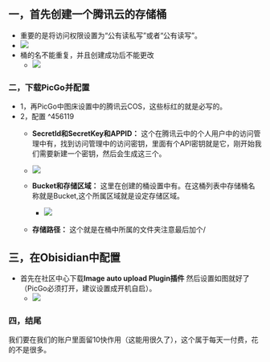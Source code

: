 ## 一，首先创建一个腾讯云的存储桶
- 重要的是将访问权限设置为“公有读私写”或者“公有读写”。
- ![](https://tuceng-1312762148.cos.ap-nanjing.myqcloud.com/Obsidian/%E8%85%BE%E8%AE%AF%E4%BA%91%E5%9B%BE%E5%BA%8A1.png)
- 桶的名不能重复，并且创建成功后不能更改
	- ![](https://tuceng-1312762148.cos.ap-nanjing.myqcloud.com/Obsidian/%E8%85%BE%E8%AE%AF%E4%BA%912.png)


### 二，下载PicGo并配置
- 1，再PicGo中图床设置中的腾讯云COS，这些标红的就是必写的。
- 2，配置 ^456119
	- **Secretld和SecretKey和APPID：** 这个在腾讯云中的个人用户中的访问管理中有，找到访问管理中的访问密钥，里面有个API密钥就是它，刚开始我们需要新建一个密钥，然后会生成这三个。
	- ![](https://tuceng-1312762148.cos.ap-nanjing.myqcloud.com/Obsidian/%E8%85%BE%E8%AE%AF%E4%BA%915.png)

	- **Bucket和存储区域：** 这里在创建的桶设置中有。在这桶列表中存储桶名称就是Bucket,这个所属区域就是设定存储区域。
		- ![](https://tuceng-1312762148.cos.ap-nanjing.myqcloud.com/Obsidian/%E8%85%BE%E8%AE%AF%E4%BA%91%E5%9B%BE%E5%BA%8A6.png)
	- **存储路径：** 这个就是在桶中所属的文件夹注意最后加个/
## 三，在Obisidian中配置
- 首先在社区中心下载**Image auto upload Plugin插件** 然后设置如图就好了（PicGo必须打开，建议设置成开机自启）。
	- ![](https://tuceng-1312762148.cos.ap-nanjing.myqcloud.com/Obsidian/%E8%85%BE%E8%AE%AF%E4%BA%91%E5%9B%BE%E5%BA%8A7.png)
### 四，结尾
我们要在我们的账户里面留10快作用（这能用很久了），这个属于每天一付费，花的不是很多。